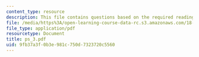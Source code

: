 ```yaml
---
content_type: resource
description: This file contains questions based on the required reading for the course.
file: /media/https%3A/open-learning-course-data-rc.s3.amazonaws.com/18-307-integral-equations-spring-2006/9fb37a3f0b3e981c750d7323720c5560_ps_3.pdf
file_type: application/pdf
resourcetype: Document
title: ps_3.pdf
uid: 9fb37a3f-0b3e-981c-750d-7323720c5560
---
```

